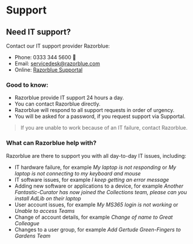# Support

## Need IT support?

Contact our IT support provider Razorblue:

- Phone: 0333 344 5600 🚀
- Email: servicedesk@razorblue.com
- Online: [Razorblue Supportal](https://supportal.razorblue.com/auth/ "Razorblue Supportal")


### Good to know:
- Razorblue provide IT support 24 hours a day.
- You can contact Razorblue directly.
- Razorblue will respond to all support requests in order of urgency.
- You will be asked for a password, if you request support via Supportal.

> If you are unable to work because of an IT failure, contact Razorblue.

### What can Razorblue help with?
Razorblue are there to support you with all day-to-day IT issues, including:
- IT hardware failure, for example *My laptop is not responding* or *My laptop is not connecting to my keyboard and mouse*
- IT software issues, for example *I keep getting an error message*
- Adding new software or applications to a device, for example *Another Fantastic-Curator has now joined the Collections team, please can you install AdLib on their laptop*
- User account issues, for example *My MS365 login is not working* or *Unable to access Teams*
- Change of account details, for example *Change of name to Great Colleague*
- Changes to a user group, for example *Add Gertude Green-Fingers to Gardens Team*